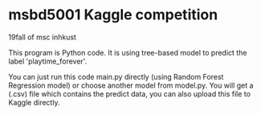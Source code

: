 # msbd5001 Kaggle competition 
19fall of msc inhkust

This program is Python code. It is using tree-based model to predict the label 'playtime_forever'.

You can just run this code main.py directly (using Random Forest Regression model) or choose another model from model.py. You will get a (.csv) file which contains the predict data, you can also upload this file to Kaggle directly.

